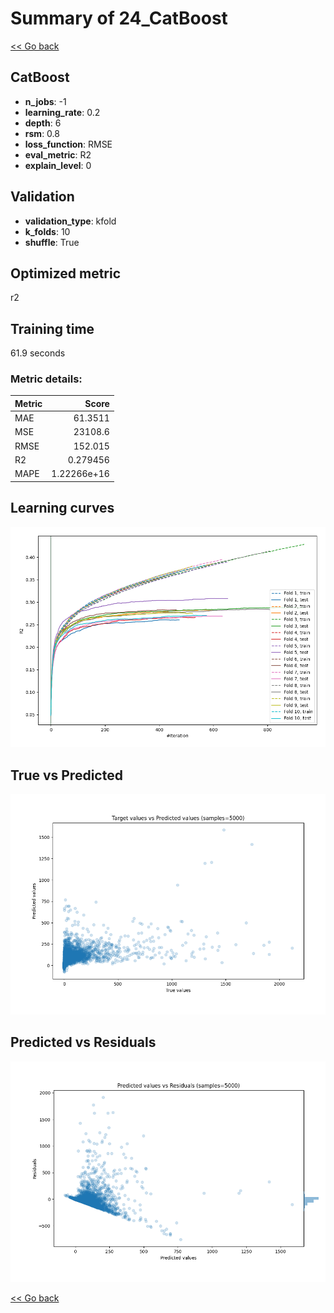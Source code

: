 # Summary of 24_CatBoost

[<< Go back](../README.md)


## CatBoost
- **n_jobs**: -1
- **learning_rate**: 0.2
- **depth**: 6
- **rsm**: 0.8
- **loss_function**: RMSE
- **eval_metric**: R2
- **explain_level**: 0

## Validation
 - **validation_type**: kfold
 - **k_folds**: 10
 - **shuffle**: True

## Optimized metric
r2

## Training time

61.9 seconds

### Metric details:
| Metric   |           Score |
|:---------|----------------:|
| MAE      |    61.3511      |
| MSE      | 23108.6         |
| RMSE     |   152.015       |
| R2       |     0.279456    |
| MAPE     |     1.22266e+16 |



## Learning curves
![Learning curves](learning_curves.png)
## True vs Predicted

![True vs Predicted](true_vs_predicted.png)


## Predicted vs Residuals

![Predicted vs Residuals](predicted_vs_residuals.png)



[<< Go back](../README.md)
